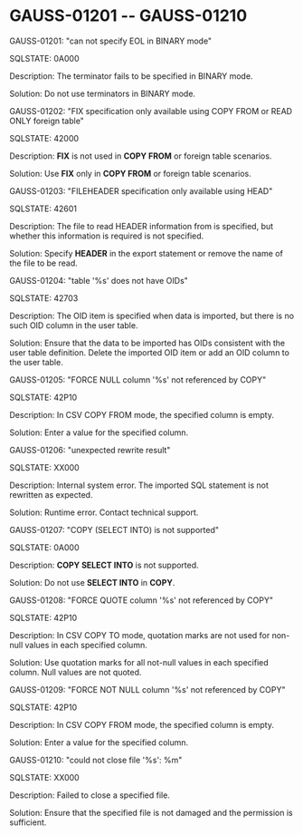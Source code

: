 # GAUSS-01201 -- GAUSS-01210<a name="EN-US_TOPIC_0302073262"></a>

GAUSS-01201: "can not specify EOL in BINARY mode"

SQLSTATE: 0A000

Description: The terminator fails to be specified in BINARY mode.

Solution: Do not use terminators in BINARY mode.

GAUSS-01202: "FIX specification only available using COPY FROM or READ ONLY foreign table"

SQLSTATE: 42000

Description:  **FIX**  is not used in  **COPY FROM**  or foreign table scenarios.

Solution: Use  **FIX**  only in  **COPY FROM**  or foreign table scenarios.

GAUSS-01203: "FILEHEADER specification only available using HEAD"

SQLSTATE: 42601

Description: The file to read HEADER information from is specified, but whether this information is required is not specified.

Solution: Specify  **HEADER**  in the export statement or remove the name of the file to be read.

GAUSS-01204: "table '%s' does not have OIDs"

SQLSTATE: 42703

Description: The OID item is specified when data is imported, but there is no such OID column in the user table.

Solution: Ensure that the data to be imported has OIDs consistent with the user table definition. Delete the imported OID item or add an OID column to the user table.

GAUSS-01205: "FORCE NULL column '%s' not referenced by COPY"

SQLSTATE: 42P10

Description: In CSV COPY FROM mode, the specified column is empty.

Solution: Enter a value for the specified column.

GAUSS-01206: "unexpected rewrite result"

SQLSTATE: XX000

Description: Internal system error. The imported SQL statement is not rewritten as expected.

Solution: Runtime error. Contact technical support.

GAUSS-01207: "COPY \(SELECT INTO\) is not supported"

SQLSTATE: 0A000

Description:  **COPY SELECT INTO**  is not supported.

Solution: Do not use  **SELECT INTO**  in  **COPY**.

GAUSS-01208: "FORCE QUOTE column '%s' not referenced by COPY"

SQLSTATE: 42P10

Description: In CSV COPY TO mode, quotation marks are not used for non-null values in each specified column.

Solution: Use quotation marks for all not-null values in each specified column. Null values are not quoted.

GAUSS-01209: "FORCE NOT NULL column '%s' not referenced by COPY"

SQLSTATE: 42P10

Description: In CSV COPY FROM mode, the specified column is empty.

Solution: Enter a value for the specified column.

GAUSS-01210: "could not close file '%s': %m"

SQLSTATE: XX000

Description: Failed to close a specified file.

Solution: Ensure that the specified file is not damaged and the permission is sufficient.

